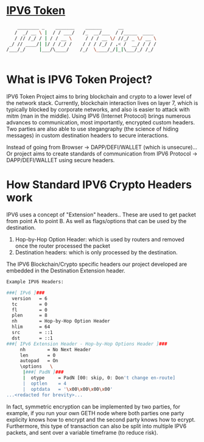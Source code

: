 # [IPV6 Token](https://ipv6token.com)


```bash
    ________ _    _______    ______      __            
   /  _/ __ \ |  / / ___/   /_  __/___  / /_____  ____ 
   / // /_/ / | / / __ \     / / / __ \/ //_/ _ \/ __ \
 _/ // ____/| |/ / /_/ /    / / / /_/ / ,< /  __/ / / /
/___/_/     |___/\____/    /_/  \____/_/|_|\___/_/ /_/ 
                                                                               
```
# What is IPV6 Token Project?
IPV6 Token Project aims to bring blockchain and crypto to a lower level of the network stack.
Currently, blockchain interaction lives on layer 7, which is typically blocked by corporate networks,
and also is easier to attack with mitm (man in the middle).  Using IPV6 (Internet Protocol) brings
numerous advances to communication, most importantly, encrypted custom headers.
Two parties are also able to use stegangraphy (the science of hiding messages) in custom destination 
headers to secure interactions.

Instead of going from Browser -> DAPP/DEFI/WALLET (which is unsecure)...
Or project aims to create standards of communication from IPV6 Protocol -> DAPP/DEFI/WALLET using secure headers.

# How Standard IPV6 Crypto Headers work

IPV6 uses a concept of "Extension" headers..  These are used to get packet from point A to point B.
As well as flags/options that can be used by the destination.

1) Hop-by-Hop Option Header: which is used by routers and removed once the router processed the packet
2) Destination headers: which is only processed by the destination.

The IPV6 Blockchain/Crypto specific headers our project developed are embedded in the Destination Extension header.

```bash
Example IPV6 Headers:

###[ IPv6 ]### 
  version   = 6
  tc        = 0
  fl        = 0
  plen      = 8
  nh        = Hop-by-Hop Option Header
  hlim      = 64
  src       = ::1
  dst       = ::1
###[ IPv6 Extension Header - Hop-by-Hop Options Header ]### 
     nh        = No Next Header
     len       = 0
     autopad   = On
     \options   \
      |###[ PadN ]### 
      |  otype     = PadN [00: skip, 0: Don't change en-route]
      |  optlen    = 4
      |  optdata   = '\x00\x00\x00\x00'
...<redacted for brevity>...
```

In fact, symmetric encryption can be implemented by two parties, for example, if you run your own GETH node
where both parties one party explicity knows how to encrypt and the second party knows how to ecrypt.
Furthermore, this type of transaction can also be split into multiple IPV6 packets, and sent over a variable 
timeframe (to reduce risk).


